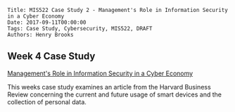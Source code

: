     Title: MIS522 Case Study 2 - Management's Role in Information Security in a Cyber Economy
    Date: 2017-09-11T00:00:00
    Tags: Case Study, Cybersecurity, MIS522, DRAFT
    Authors: Henry Brooks
	
Week 4 Case Study
---

[Management's Role in Information Security in a Cyber Economy](http://journals.sagepub.com/doi/abs/10.2307/41166154)

This weeks case study examines an article from the Harvard Business Review concerning the current and future usage of smart devices and the collection of personal data. 
